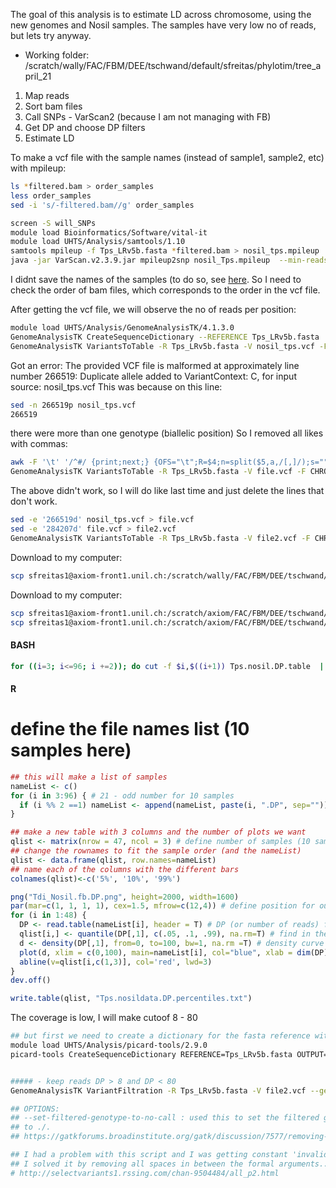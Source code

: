 The goal of this analysis is to estimate LD across chromosome, using the new genomes and Nosil samples.
The samples have very low no of reads, but lets try anyway.



- Working folder:
/scratch/wally/FAC/FBM/DEE/tschwand/default/sfreitas/phylotim/tree_april_21

1) Map reads
2) Sort bam files
3) Call SNPs - VarScan2 (because I am not managing with FB)
4) Get DP and choose DP filters
5) Estimate LD

To make a vcf file with the sample names (instead of sample1, sample2, etc) with mpileup:
```bash
ls *filtered.bam > order_samples
less order_samples 
sed -i 's/-filtered.bam//g' order_samples
```

```bash
screen -S will_SNPs
module load Bioinformatics/Software/vital-it
module load UHTS/Analysis/samtools/1.10
samtools mpileup -f Tps_LRv5b.fasta *filtered.bam > nosil_tps.mpileup
java -jar VarScan.v2.3.9.jar mpileup2snp nosil_Tps.mpileup  --min-reads2 5 --output-vcf 1 --vcf-sample-list order_samples > nosil_tps.vcf
```
I didnt save the names of the samples (to do so, see [here](https://www.biostars.org/p/94505/). So I need to check the order of bam files, which corresponds to the order in the vcf file.


After getting the vcf file, we will observe the no of reads per position:
```bash
module load UHTS/Analysis/GenomeAnalysisTK/4.1.3.0
GenomeAnalysisTK CreateSequenceDictionary --REFERENCE Tps_LRv5b.fasta
GenomeAnalysisTK VariantsToTable -R Tps_LRv5b.fasta -V nosil_tps.vcf -F CHROM -F POS -GF GT -GF DP --output Tps.nosil.DP.table
```
Got an error:
The provided VCF file is malformed at approximately line number 266519: Duplicate allele added to VariantContext: C, for input source: nosil_tps.vcf
This was because on this line:
```bash
sed -n 266519p nosil_tps.vcf
266519
```
there were more than one genotype (biallelic position)
So I removed all likes with commas:
```bash
awk -F '\t' '/^#/ {print;next;} {OFS="\t";R=$4;n=split($5,a,/[,]/);s="";for(i=1;i<=n;i++) {s=sprintf("%s%s%s%s",s,(i==1?"":","),a[i],a[i]==R?"AAAAAAAAA":"");} $5=s; print;}' nosil_tps.vcf > nosil_tps_withvirg.vcf
GenomeAnalysisTK VariantsToTable -R Tps_LRv5b.fasta -V file.vcf -F CHROM -F POS -GF GT -GF DP --output Tps.nosil.DP.table 
```
The above didn't work, so I will do like last time and just delete the lines that don't work.
```bash
sed -e '266519d' nosil_tps.vcf > file.vcf
sed -e '284207d' file.vcf > file2.vcf
GenomeAnalysisTK VariantsToTable -R Tps_LRv5b.fasta -V file2.vcf -F CHROM -F POS -GF GT -GF DP --output Tps.nosil.DP.table
```

Download to my computer:
```bash
scp sfreitas1@axiom-front1.unil.ch:/scratch/wally/FAC/FBM/DEE/tschwand/default/sfreitas/phylotim/tree_april_21/*table /home/cravinhos/Documents/other_people/will_LD
```

Download to my computer:
```bash
scp sfreitas1@axiom-front1.unil.ch:/scratch/axiom/FAC/FBM/DEE/tschwand/default/sfreitas/geneflow/05-mapping/Tms/call_old_and_new/sample_order /home/cravinhos/Dropbox/Timema_cryptic_geneflow/2_from_reads_to_vcf/monikensis/Tms_all_varscan
scp sfreitas1@axiom-front1.unil.ch:/scratch/axiom/FAC/FBM/DEE/tschwand/default/sfreitas/geneflow/05-mapping/Tms/call_old_and_new/all_Tms.vcf /home/cravinhos/Dropbox/Timema_cryptic_geneflow/2_from_reads_to_vcf/monikensis/Tms_all_varscan
```

#### BASH ####
```bash
for ((i=3; i<=96; i +=2)); do cut -f $i,$((i+1)) Tps.nosil.DP.table  | awk '$1 != "./." {print $2}' > $i.DP; done
```

#### R ####
# define the file names list (10 samples here) 
```R
## this will make a list of samples
nameList <- c()
for (i in 3:96) { # 21 - odd number for 10 samples 
  if (i %% 2 ==1) nameList <- append(nameList, paste(i, ".DP", sep=""))
}

## make a new table with 3 columns and the number of plots we want
qlist <- matrix(nrow = 47, ncol = 3) # define number of samples (10 samples here)
## change the rownames to fit the sample order (and the nameList)
qlist <- data.frame(qlist, row.names=nameList)
## name each of the columns with the different bars
colnames(qlist)<-c('5%', '10%', '99%')

png("Tdi_Nosil.fb.DP.png", height=2000, width=1600)
par(mar=c(1, 1, 1, 1), cex=1.5, mfrow=c(12,4)) # define position for our plots
for (i in 1:48) {
  DP <- read.table(nameList[i], header = T) # DP (or number of reads) for each of the SNPs (a list of number of reads per sample)
  qlist[i,] <- quantile(DP[,1], c(.05, .1, .99), na.rm=T) # find in the DP distribution (within sample) the different quantiles
  d <- density(DP[,1], from=0, to=100, bw=1, na.rm =T) # density curve that fits the distribution of DP per sample
  plot(d, xlim = c(0,100), main=nameList[i], col="blue", xlab = dim(DP)[1], lwd=2) # on the x axis: number of reads; on the x axis: number of positions with that DP value
  abline(v=qlist[i,c(1,3)], col='red', lwd=3)
}
dev.off()

write.table(qlist, "Tps.nosildata.DP.percentiles.txt")
```
The coverage is low, I will make cutoof 8 - 80

```bash
## but first we need to create a dictionary for the fasta reference with Picard
module load UHTS/Analysis/picard-tools/2.9.0
picard-tools CreateSequenceDictionary REFERENCE=Tps_LRv5b.fasta OUTPUT=Tps_LRv5b.dict


##### - keep reads DP > 8 and DP < 80
GenomeAnalysisTK VariantFiltration -R Tps_LRv5b.fasta -V file2.vcf --genotype-filter-expression 'DP<8||DP>80' --genotype-filter-name 'DP_8-80' --set-filtered-genotype-to-no-call --output Tps.nosil_DPfilter.vcf

## OPTIONS:
## --set-filtered-genotype-to-no-call : used this to set the filtered genotypes (the ones that less than 8 > DP > 200)
## to ./.
## https://gatkforums.broadinstitute.org/gatk/discussion/7577/removing-variants-based-on-the-format-field

## I had a problem with this script and I was getting constant 'invalid argument' errors.
## I solved it by removing all spaces in between the formal arguments...
# http://selectvariants1.rssing.com/chan-9504484/all_p2.html
```



